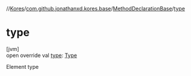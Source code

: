 //[Kores](../../../index.md)/[com.github.jonathanxd.kores.base](../index.md)/[MethodDeclarationBase](index.md)/[type](type.md)

# type

[jvm]\
open override val [type](type.md): [Type](https://docs.oracle.com/javase/8/docs/api/java/lang/reflect/Type.html)

Element type
